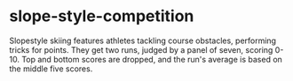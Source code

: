 # slope-style-competition
Slopestyle skiing features athletes tackling course obstacles, performing tricks for points. They get two runs, judged by a panel of seven, scoring 0-10. Top and bottom scores are dropped, and the run's average is based on the middle five scores.
